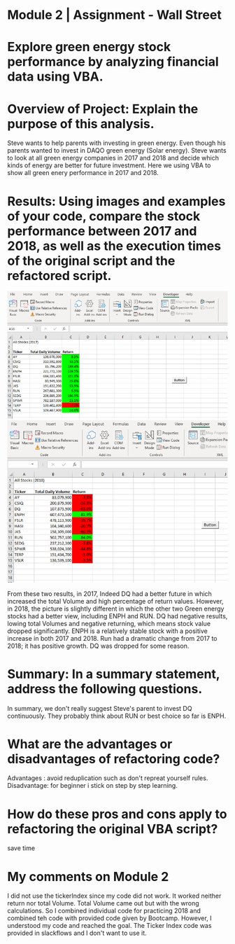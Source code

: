# Module 2 | Assignment - Wall Street

# Explore green energy stock performance by analyzing financial data using VBA.
# Overview of Project: Explain the purpose of this analysis.
Steve wants to help parents with investing in green energy. Even though his parents wanted to invest in DAQO green energy (Solar energy). Steve wants to look at all green energy companies in 2017 and 2018 and decide which kinds of energy are better for future investment. Here we using VBA to show all green enery performance in 2017 and 2018.
# Results: Using images and examples of your code, compare the stock performance between 2017 and 2018, as well as the execution times of the original script and the refactored script.

![Alt text](resources/AllStocks_2017.png "AllStocks_2017")
![Alt text](resources/AllStocks_2018.png "AllStocks_2017")

 From these two results, in 2017, Indeed DQ had a better future in which increased the total Volume and high percentage of return values. However, in 2018, the picture is slightly different in which the other two Green energy stocks had a better view, including ENPH and RUN. DQ had negative results, lowing total Volumes and negative returning, which means stock value dropped significantly. ENPH is a relatively stable stock with a positive increase in both 2017 and 2018. Run had a dramatic change from 2017 to 2018; it has positive growth. DQ was dropped for some reason. 
# Summary: In a summary statement, address the following questions.
In summary, we don't really suggest Steve's parent to invest DQ continuously. They probably think about RUN or best choice so far is ENPH. 
# What are the advantages or disadvantages of refactoring code?
Advantages : avoid reduplication such as don't repreat yourself rules. Disadvantage: for beginner i stick on step by step learning.
# How do these pros and cons apply to refactoring the original VBA script?
save time 
# My comments on Module 2
I did not use the tickerIndex since my code did not work. It worked neither return nor total Volume. Total Volume came out but with the wrong calculations. So I combined individual code for practicing 2018 and combined teh code with provided code given by Bootcamp. However, I understood my code and reached the goal. The Ticker Index code was provided in slackflows and I don't want to use it.